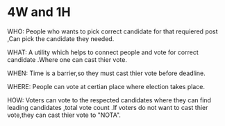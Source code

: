 # 4W and 1H

WHO:
People who wants to pick correct candidate for that requiered post ,Can pick the candidate they needed.

WHAT:
A utility which helps to connect people and vote for correct candidate .Where one can cast thier vote.

WHEN:
Time is a barrier,so they must  cast thier vote before deadline.

WHERE:
People can vote at certian place where election takes place.

HOW:
Voters can vote to the respected candidates where they can find leading candidates ,total vote count .If voters do not want to cast thier vote,they can cast thier vote to "NOTA".
